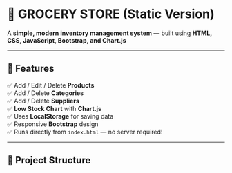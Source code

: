# 🏪 GROCERY STORE (Static Version)

A **simple, modern inventory management system** — built using **HTML, CSS, JavaScript, Bootstrap, and Chart.js**

---

## 🎯 **Features**

✅ Add / Edit / Delete **Products**  
✅ Add / Delete **Categories**  
✅ Add / Delete **Suppliers**  
✅ **Low Stock Chart** with **Chart.js**  
✅ Uses **LocalStorage** for saving data  
✅ Responsive **Bootstrap** design  
✅ Runs directly from `index.html` — no server required!

---

## 📁 **Project Structure**

